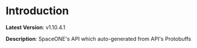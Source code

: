 # Introduction

**Latest Version**: v1.10.4.1


**Description**: SpaceONE's API which auto-generated from API's Protobuffs


